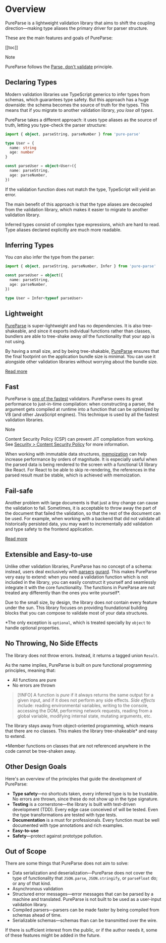 # Overview

PureParse is a lightweight validation library that aims to shift the coupling direction—making type aliases the primary driver for parser structure.

These are the main features and goals of PureParse:

[[toc]]

> [!NOTE]
>
> PureParse follows the [Parse, don't validate](https://lexi-lambda.github.io/blog/2019/11/05/parse-don-t-validate/) principle.

## Declaring Types

Modern validation libraries use TypeScript generics to infer types from schemas, which guarantees type safety. But this approach has a huge downside: the schema becomes the source of truth for the types. This means that if you migrate to another validation library, _you lose all types_.

PureParse takes a different approach: it uses type aliases as the source of truth, letting you type-check the parser structure:

```ts
import { object, parseString, parseNumber } from 'pure-parse'

type User = {
  name: string
  age: number
}

const parseUser = object<User>({
  name: parseString,
  age: parseNumber,
})
```

If the validation function does not match the type, TypeScript will yield an error.

The main benefit of this approach is that the type aliases are decoupled from the validation library, which makes it easier to migrate to another validation library.

Inferred types consist of complex type expressions, which are hard to read. Type aliases declared explicitly are much more readable.

## Inferring Types

You _can_ also infer the type from the parser:

```ts
import { object, parseString, parseNumber, Infer } from 'pure-parse'

const parseUser = object({
  name: parseString,
  age: parseNumber,
})

type User = Infer<typeof parseUser>
```

## Lightweight

[PureParse](https://www.npmjs.com/package/pure-parse) is super-lightweight and has no dependencies. It is also tree-shakeable, and since it exports individual functions rather than classes, bundlers are able to tree-shake away _all_ the functionality that your app is not using.

By having a small size, and by being tree-shakable, [PureParse](https://www.npmjs.com/package/pure-parse) ensures that the final footprint on the application bundle size is minimal. You can use it alongside other validation libraries without worrying about the bundle size.

[Read more](comparison.md#size-comparison)

## Fast

PureParse is [one of the fastest](comparison.md#performance-benchmarks) validators. PureParse owes its great performance to just-in-time compilation: when constructing a parser, the argument gets compiled at runtime into a function that can be optimized by V8 (and other JavaScript engines). This technique is used by all the fastest validation libraries.

> [!NOTE]
> Content Security Policy (CSP) can prevent JIT compilation from working. See [Security > Content Security Policy](/guide/security.html#content-security-policy) for more information.

When working with immutable data structures, [memoization](memoization) can help increase performance by orders of magnitude. It is especially useful when the parsed data is being rendered to the screen with a functional UI library like React. For React to be able to skip re-rendering, the references in the parsed result must be stable, which is achieved with memoization.

## Fail-safe

Another problem with large documents is that just a tiny change can cause the validation to fail. Sometimes, it is acceptable to throw away the part of the document that failed the validation, so that the rest of the document can be used. For example, when working with a backend that did not validate all historically persisted data, you may want to incrementally add validation and type safety to the frontend application.

[Read more](fallbacks.md)

## Extensible and Easy-to-use

Unlike other validation libraries, PureParse has no concept of a schema: instead, users deal exclusively with [parsers](parsers) [gurard](guards). This makes PureParse very easy to extend: when you need a validation function which is not included in the library, you can easily construct it yourself and seamlessly integrate it with the core functionality. The functions in PureParse are not treated any differently than the ones you write yourself\*.

Due to the small size, by design, the library does _not_ contain every feature under the sun. This library focuses on providing foundational building blocks that you can compose to validate most of your data structures.

\*The only exception is `optional`, which is treated specially by `object` to handle optional properties.

## No Throwing, No Side Effects

The library does not throw errors. Instead, it returns a tagged union `Result`.

As the name implies, PureParse is built on pure functional programming principles, meaning that:

- All functions are pure
- No errors are thrown

> [!INFO]
> A function is _pure_ if it always returns the same output for a given input, and if it does not perform any side effects. _Side effects_ include: reading environmental variables, writing to the console, accessing the DOM, performing network requests, reading from a global variable, modifying internal state, mutating arguments, etc.

The library stays away from object-oriented programming, which means that there are no classes. This makes the library tree-shakeable\* and easy to extend.

\*Member functions on classes that are not referenced anywhere in the code cannot be tree-shaken away.

## Other Design Goals

Here's an overview of the principles that guide the development of PureParse:

- **Type safety**—no shortcuts taken, every inferred type is to be trustable. No errors are thrown, since these do not show up in the type signature.
- **Testing** is a cornerstone—the library is built with test-driven development (TDD). Every edge case conceived of will be tested. Even the type transformations are tested with type tests.
- **Documentation** is a must for professionals. Every function must be well documented with type annotations and rich examples.
- **Easy-to-use**
- **Safety**—protect against prototype pollution.

## Out of Scope

There are some things that PureParse does not aim to solve:

- Data serialization and deserialization—PureParse does not cover the type of functionality that `JSON.parse`, `JSON.stringify`, or `parseFloat` do; or any of that kind.
- Asynchronous validation
- Structured error messages—error messages that can be parsed by a machine and translated. PureParse is not built to be used as a user-input validation library.
- Compiled parsers—parsers can be made faster by being compiled from schemas ahead of time.
- Serializable schemas—schemas than can be transmitted over the wire.

If there is sufficient interest from the public, or if the author needs it, some of these features might be added in the future.
